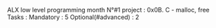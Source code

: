 ALX low level programming 
month N°#1
project : 0x0B. C - malloc, free
Tasks : Mandatory : 5
        Optional(#advanced) : 2
